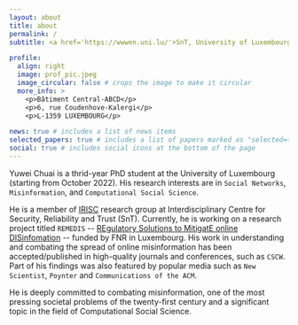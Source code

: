 ```yaml
---
layout: about
title: about
permalink: /
subtitle: <a href='https://wwwen.uni.lu/'>SnT, University of Luxembourg</a>. Luxembourg.

profile:
  align: right
  image: prof_pic.jpeg
  image_circular: false # crops the image to make it circular
  more_info: >
    <p>Bâtiment Central-ABCD</p>
    <p>6, rue Coudenhove-Kalergi</p>
    <p>L-1359 LUXEMBOURG</p>

news: true # includes a list of news items
selected_papers: true # includes a list of papers marked as "selected={true}"
social: true # includes social icons at the bottom of the page
---
```


Yuwei Chuai is a thrid-year PhD student at the University of Luxembourg (starting from October 2022). His research interests are in `Social Networks`, `Misinformation`, and `Computational Social Science`.

He is a member of [IRISC](https://www.uni.lu/snt-en/research-groups/IRiSC/) research group at Interdisciplinary Centre for Security, Reliability and Trust (SnT). Currently, he is working on a research project titled `REMEDIS` -- [REgulatory Solutions to MitigatE online DISinfomation](https://projectremedis.wordpress.com/) -- funded by FNR in Luxembourg. His work in understanding and combating the spread of online misinformation has been accepted/published in high-quality journals and conferences, such as `CSCW`. Part of his findings was also featured by popular media such as `New Scientist`, `Poynter` and `Communications of the ACM`.

He is deeply committed to combating misinformation, one of the most pressing societal problems of the twenty-first century and a significant topic in the field of Computational Social Science.
